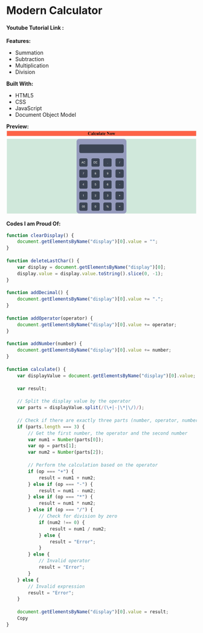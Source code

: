 <h1>Modern Calculator</h1> 
<h4>Youtube Tutorial Link : </h4>

<b> Features: </b> 
- Summation 
- Subtraction
- Multiplication
- Division 

<b> Built With: </b> 
- HTML5
- CSS
- JavaScript
- Document Object Model

<b>Preview:</b> 
![](/images/desktop-view.JPG)


<b>Codes I am Proud Of:</b> 

```js
function clearDisplay() {
    document.getElementsByName("display")[0].value = "";
}

function deleteLastChar() {
    var display = document.getElementsByName("display")[0];
    display.value = display.value.toString().slice(0, -1);
}

function addDecimal() {
    document.getElementsByName("display")[0].value += ".";
}

function addOperator(operator) {
    document.getElementsByName("display")[0].value += operator;
}

function addNumber(number) {
    document.getElementsByName("display")[0].value += number;
}

function calculate() {
    var displayValue = document.getElementsByName("display")[0].value;
    
    var result;

    // Split the display value by the operator
    var parts = displayValue.split(/(\+|-|\*|\/)/);

    // Check if there are exactly three parts (number, operator, number)
    if (parts.length === 3) {
        // Get the first number, the operator and the second number
        var num1 = Number(parts[0]);
        var op = parts[1];
        var num2 = Number(parts[2]);

        // Perform the calculation based on the operator
        if (op === "+") {
            result = num1 + num2;
        } else if (op === "-") {
            result = num1 - num2;
        } else if (op === "*") {
            result = num1 * num2;
        } else if (op === "/") {
            // Check for division by zero
            if (num2 !== 0) {
                result = num1 / num2;
            } else {
                result = "Error";
            }
        } else {
            // Invalid operator
            result = "Error";
        }
    } else {
        // Invalid expression
        result = "Error";
    }

    document.getElementsByName("display")[0].value = result;
    Copy
}
```

